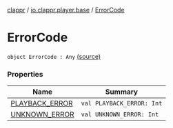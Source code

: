 [clappr](../../index.md) / [io.clappr.player.base](../index.md) / [ErrorCode](.)

# ErrorCode

`object ErrorCode : Any` [(source)](https://github.com/clappr/clappr-android/tree/dev/clappr/src/main/kotlin/io/clappr/player/base/ErrorCode.kt#L3)

### Properties

| Name | Summary |
|---|---|
| [PLAYBACK_ERROR](-p-l-a-y-b-a-c-k_-e-r-r-o-r.md) | `val PLAYBACK_ERROR: Int` |
| [UNKNOWN_ERROR](-u-n-k-n-o-w-n_-e-r-r-o-r.md) | `val UNKNOWN_ERROR: Int` |
